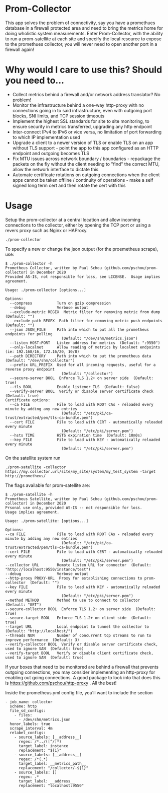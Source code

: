 # Prom-Collector
This app solves the problem of connectivity, say you have a promethues database in a firewall protected area and need to bring the metrics home for doing wholistic system measurements.  Enter Prom-Collector, with the ability to run a prom-satellite at each site and specify the local resource to expose to the promethues collector, you will never need to open another port in a firewall again!

# Why would I care to use this?  Should you need to...
* Collect metrics behind a firewall and/or network address translator?  No problem!
* Monitor the infrastructure behind a one-way http-proxy with no connections going in to said infrastructure, even with outgoing port blocks, SNI limits, and TCP session timeouts
* Implement the highest SSL standards for site to site monitoring, to ensure security in metrics transferred, upgrading any http endpoint
* Inter-connect IPv4 to IPv6 or vice versa, no limitation of port forwarding to which IP implementation used
* Upgrade a client to a newer version of TLS or enable TLS on an app without TLS support - point the app to this app configured as an HTTP endpoint and outgoing becomes TLS
* Fix MTU issues across network boundary / boundaries - repackage the packets on the fly without the client needing to "find" the correct MTU, allow the network interface to dictate this
* Automate certificate rotations on outgoing connections when the client apps cannot be taken offline / continuity of operations - make a self signed long term cert and then rotate the cert with this

# Usage
Setup the prom-collector at a central location and allow incoming connections to the collector, either by opening the TCP port or using a revers proxy such as Nginx or HAProxy.
```
./prom-collector
```

To specify a new or change the json output (for the proemetheus scrape), use:
```
$ ./prom-collector -h
Prometheus Collector, written by Paul Schou (github.com/pschou/prom-collector) in December 2020
Provided AS-IS, not responsible for loss, see LICENSE.  Usage implies agreement.

Usage: ./prom-collector [options...]

Options:
  --compress           Turn on gzip compression
  --debug              Verbose output
  --exclude-metric REGEX  Metric filter for removing metric from dump  (Default: "")
  --exclude-path REGEX  Path filter for removing metric push endpoints  (Default: "")
  --json JSON_FILE     Path into which to put all the prometheus endpoints for polling
                         (Default: "/dev/shm/metrics.json")
  --listen HOST:PORT   Listen address for metrics  (Default: ":9550")
  --only-localnet      Allow reading of metrics by localnet endpoints (ie: 192.168/16, 172.16/20, 10/8)
  --path DIRECTORY     Path into which to put the prometheus data  (Default: "/dev/shm/collector")
  --prefix URL_PREFIX  Used for all incoming requests, useful for a reverse proxy endpoint
                         (Default: "/collector")
  --secure-server BOOL  Enforce TLS 1.2+ on server side  (Default: true)
  --tls BOOL           Enable listener TLS  (Default: false)
  --verify-server BOOL  Verify or disable server certificate check  (Default: true)
Certificate options:
  --ca FILE            File to load with ROOT CAs - reloaded every minute by adding any new entries
                         (Default: "/etc/pki/ca-trust/extracted/pem/tls-ca-bundle.pem")
  --cert FILE          File to load with CERT - automatically reloaded every minute
                         (Default: "/etc/pki/server.pem")
  --hsts TIME          HSTS expiration time  (Default: 10m0s)
  --key FILE           File to load with KEY - automatically reloaded every minute
                         (Default: "/etc/pki/server.pem")
```

On the satellite system run
```
./prom-satellite -collector https://my.collector.url/site/my_site/system/my_test_system -target http://prometheus/
```

The flags available for prom-satellite are:
```
$ ./prom-satellite -h
Prometheus Satellite, written by Paul Schou (github.com/pschou/prom-collector) in December 2020
Prsonal use only, provided AS-IS -- not responsible for loss.
Usage implies agreement.

Usage: ./prom-satellite: [options...]

Options:
--ca FILE              File to load with ROOT CAs - reloaded every minute by adding any new entries
                         (Default: "/etc/pki/ca-trust/extracted/pem/tls-ca-bundle.pem")
--cert FILE            File to load with CERT - automatically reloaded every minute
                         (Default: "/etc/pki/server.pem")
--collector URL        Remote listen URL for connector  (Default: "http://localhost:9550/instance/test")
--debug                Verbose output
--http-proxy PROXY-URL  Proxy for establishing connections to prom-collector  (Default: "")
--key FILE             File to load with KEY - automatically reloaded every minute
                         (Default: "/etc/pki/server.pem")
--method METHOD        Method to use to connect to collector  (Default: "GET")
--secure-collector BOOL  Enforce TLS 1.2+ on server side  (Default: true)
--secure-target BOOL   Enforce TLS 1.2+ on client side  (Default: true)
--target URL           Local endpoint to tunnel the collector to  (Default: "http://localhost/")
--threads NUM          Number of concurrent tcp streams to run to improve performance  (Default: 3)
--verify-collector BOOL  Verify or disable server certificate check, used to ignore SAN  (Default: true)
--verify-target BOOL   Verify or disable client certificate check, used to ignore SAN  (Default: true)
```

If your boxes that need to be monitored are behind a firewall that prevents outgoing connections, you may consider implementing an http-proxy for enabling out going connections.  A good package to look into that does this is https://github.com/pschou/http-proxy .  All the best!


Inside the prometheus.yml config file, you'll want to include the section
```
- job_name: collector
  scheme: http
  file_sd_configs:
    - files:
      - /dev/shm/metrics.json
  honor_labels: true
  scrape_interval: 4m
  relabel_configs:
    - source_labels: [__address__]
      regex: /*../([^/]*)
      target_label: instance
      replacement: "${1}"
    - source_labels: [__address__]
      regex: /*(.*)
      target_label: __metrics_path__
      replacement: "/collector/-${1}"
    - source_labels: []
      regex: .*
      target_label: __address__
      replacement: "localhost:9550"
```
      
